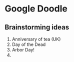 # Google Doodle

## Brainstorming ideas

1. Anniversary of tea (UK)
2. Day of the Dead
3. Arbor Day!
4. 